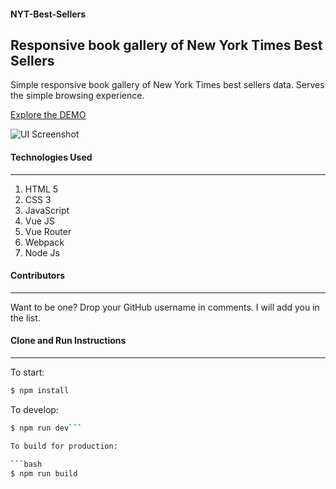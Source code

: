 #### NYT-Best-Sellers
## Responsive book gallery of New York Times Best Sellers
Simple responsive book gallery of New York Times best sellers data. Serves the simple browsing experience.

[Explore the DEMO]()

![UI Screenshot](/src/Game_Screenshot.png)

#### Technologies Used
---
1. HTML 5
2. CSS 3
3. JavaScript
4. Vue JS
5. Vue Router
6. Webpack
7. Node Js

#### Contributors
---
Want to be one? Drop your GitHub username in comments. I will add you in the list.

#### Clone and Run Instructions
---
To start:

```bash
$ npm install
```

To develop:

```bash
$ npm run dev```

To build for production:

```bash
$ npm run build
```